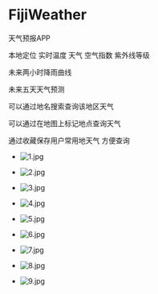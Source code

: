 # FijiWeather

天气预报APP

本地定位 实时温度 天气 空气指数 紫外线等级

未来两小时降雨曲线

未来五天天气预测

可以通过地名搜索查询该地区天气

可以通过在地图上标记地点查询天气

通过收藏保存用户常用地天气 方便查询



- ![1.jpg](readme/1.jpg)

- ![2.jpg](readme/2.jpg)

- ![3.jpg](readme/3.jpg)

- ![4.jpg](readme/4.jpg)

- ![5.jpg](readme/5.jpg)

- ![6.jpg](readme/6.jpg)

- ![7.jpg](readme/7.jpg)

- ![8.jpg](readme/8.jpg)

- ![9.jpg](readme/9.jpg)
